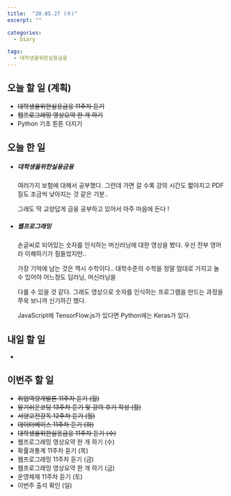 ```yaml
---
title:  "20.05.27 (수)"
excerpt: ""

categories:
  - Diary

tags:
  - 대학생을위한실용금융
---
```


## 오늘 할 일 (계획)

- ~~대학생을위한실용금융 11주차 듣기~~
- ~~웹프로그래밍 영상요약 한 개 하기~~
- Python 기초 튼튼 다지기


## 오늘 한 일

- ##### 대학생을위한실용금융

  여러가지 보험에 대해서 공부했다. 그런데 가면 갈 수록 강의 시간도 짧아지고 PDF 질도 조금씩 낮아지는 것 같은 기분..

  그래도 딱 교양답게 금융 공부하고 있어서 아주 마음에 든다 !

- ##### 웹프로그래밍

  손글씨로 되어있는 숫자를 인식하는 머신러닝에 대한 영상을 봤다. 우선 전부 영어라 이해하기가 힘들었지만..

  가장 기억에 남는 것은 역시 수학이다.. 대학수준의 수학을 정말 맘대로 가지고 놀 수 있어야 어느정도 딥러닝, 머신러닝을

  다룰 수 있을 것 같다. 그래도 영상으로 숫자를 인식하는 프로그램을 만드는 과정을 쭈욱 보니까 신기하긴 했다.

  JavaScript에 TensorFlow.js가 있다면 Python에는 Keras가 있다.

## 내일 할 일

- 

## 이번주 할 일

- ~~취업역량개발론 11주차 듣기 (월)~~
- ~~알기쉬운코딩 13주차 듣기 및 강의 후기 작성 (월)~~
- ~~서양고전강독 12주차 듣기 (월)~~
- ~~데이터베이스 11주차 듣기 (화)~~
- ~~대학생을위한실용금융 11주차 듣기 (수)~~
- 웹프로그래밍 영상요약 한 개 하기 (수)
- 확률과통계 11주차 듣기 (목)
- 웹프로그래밍 11주차 듣기 (금)
- 웹프로그래밍 영상요약 한 개 하기 (금)
- 운영체제 11주차 듣기 (토)
- 이번주 출석 확인 (일)
